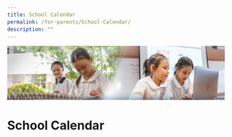 ```yaml
---
title: School Calendar
permalink: /for-parents/School-Calendar/
description: ""
---
```

![](/images/ForParents.jpg)


School Calendar
===============